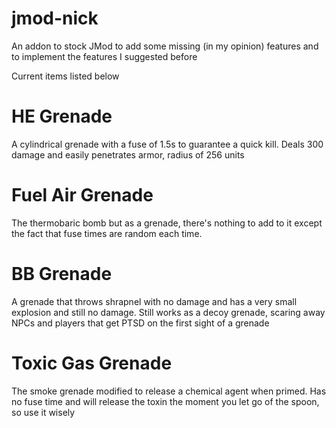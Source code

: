 # jmod-nick
An addon to stock JMod to add some missing (in my opinion) features and to implement the features I suggested before

Current items listed below
# HE Grenade
A cylindrical grenade with a fuse of 1.5s to guarantee a quick kill. Deals 300 damage and easily penetrates armor, radius of 256 units

# Fuel Air Grenade
The thermobaric bomb but as a grenade, there's nothing to add to it except the fact that fuse times are random each time.

# BB Grenade
A grenade that throws shrapnel with no damage and has a very small explosion and still no damage. Still works as a decoy grenade, scaring away NPCs and players that get PTSD on the first sight of a grenade

# Toxic Gas Grenade

The smoke grenade modified to release a chemical agent when primed. Has no fuse time and will release the toxin the moment you let go of the spoon, so use it wisely
